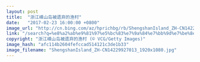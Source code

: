 ```yaml
---
layout: post
title:  "浙江嵊山岛被遗弃的渔村"
date:   "2017-02-23 16:00:00 +0800"
image_url: "http://cn.bing.com/az/hprichbg/rb/ShengshanIsland_ZH-CN14229927013_1920x1080.jpg"
link: "/search?q=%e8%a2%ab%e9%81%97%e5%bc%83%e7%9a%84%e7%bb%9d%e7%be%8e%e6%99%af%e7%82%b9&form=hpcapt&mkt=zh-cn"
copyright: "浙江嵊山岛被遗弃的渔村 (© VCG/Getty Images)"
image_hash: "afc114b2604fefccad514121c3de1b33"
image_filename: "ShengshanIsland_ZH-CN14229927013_1920x1080.jpg"
---
```

